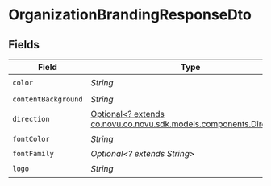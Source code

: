 # OrganizationBrandingResponseDto


## Fields

| Field                                                                                                       | Type                                                                                                        | Required                                                                                                    | Description                                                                                                 |
| ----------------------------------------------------------------------------------------------------------- | ----------------------------------------------------------------------------------------------------------- | ----------------------------------------------------------------------------------------------------------- | ----------------------------------------------------------------------------------------------------------- |
| `color`                                                                                                     | *String*                                                                                                    | :heavy_check_mark:                                                                                          | N/A                                                                                                         |
| `contentBackground`                                                                                         | *String*                                                                                                    | :heavy_check_mark:                                                                                          | N/A                                                                                                         |
| `direction`                                                                                                 | [Optional<? extends co.novu.co.novu.sdk.models.components.Direction>](../../models/components/Direction.md) | :heavy_minus_sign:                                                                                          | N/A                                                                                                         |
| `fontColor`                                                                                                 | *String*                                                                                                    | :heavy_check_mark:                                                                                          | N/A                                                                                                         |
| `fontFamily`                                                                                                | *Optional<? extends String>*                                                                                | :heavy_minus_sign:                                                                                          | N/A                                                                                                         |
| `logo`                                                                                                      | *String*                                                                                                    | :heavy_check_mark:                                                                                          | N/A                                                                                                         |